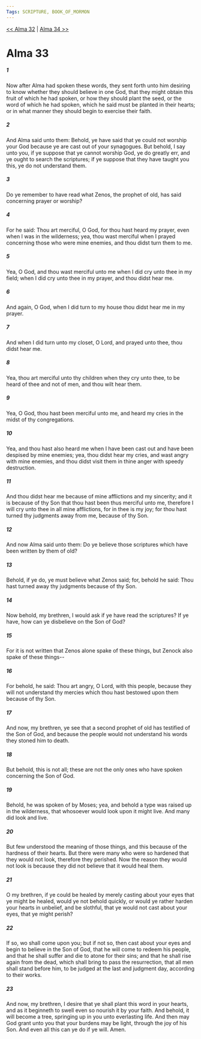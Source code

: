 ```yaml
---
Tags: SCRIPTURE, BOOK_OF_MORMON
---
```


[<< Alma 32](BOOK_OF_MORMON/09_Alma/Alma_32.md) | [Alma 34 >>](BOOK_OF_MORMON/09_Alma/Alma_34.md)

# Alma 33

##### 1
 Now after Alma had spoken these words, they sent forth unto him desiring to know whether they should believe in one God, that they might obtain this fruit of which he had spoken, or how they should plant the seed, or the word of which he had spoken, which he said must be planted in their hearts; or in what manner they should begin to exercise their faith.
##### 2
 And Alma said unto them: Behold, ye have said that ye could not worship your God because ye are cast out of your synagogues. But behold, I say unto you, if ye suppose that ye cannot worship God, ye do greatly err, and ye ought to search the scriptures; if ye suppose that they have taught you this, ye do not understand them.
##### 3
 Do ye remember to have read what Zenos, the prophet of old, has said concerning prayer or worship?
##### 4
 For he said: Thou art merciful, O God, for thou hast heard my prayer, even when I was in the wilderness; yea, thou wast merciful when I prayed concerning those who were mine enemies, and thou didst turn them to me.
##### 5
 Yea, O God, and thou wast merciful unto me when I did cry unto thee in my field; when I did cry unto thee in my prayer, and thou didst hear me.
##### 6
 And again, O God, when I did turn to my house thou didst hear me in my prayer.
##### 7
 And when I did turn unto my closet, O Lord, and prayed unto thee, thou didst hear me.
##### 8
 Yea, thou art merciful unto thy children when they cry unto thee, to be heard of thee and not of men, and thou wilt hear them.
##### 9
 Yea, O God, thou hast been merciful unto me, and heard my cries in the midst of thy congregations.
##### 10
 Yea, and thou hast also heard me when I have been cast out and have been despised by mine enemies; yea, thou didst hear my cries, and wast angry with mine enemies, and thou didst visit them in thine anger with speedy destruction.
##### 11
 And thou didst hear me because of mine afflictions and my sincerity; and it is because of thy Son that thou hast been thus merciful unto me, therefore I will cry unto thee in all mine afflictions, for in thee is my joy; for thou hast turned thy judgments away from me, because of thy Son.
##### 12
 And now Alma said unto them: Do ye believe those scriptures which have been written by them of old?
##### 13
 Behold, if ye do, ye must believe what Zenos said; for, behold he said: Thou hast turned away thy judgments because of thy Son.
##### 14
 Now behold, my brethren, I would ask if ye have read the scriptures? If ye have, how can ye disbelieve on the Son of God?
##### 15
 For it is not written that Zenos alone spake of these things, but Zenock also spake of these things--
##### 16
 For behold, he said: Thou art angry, O Lord, with this people, because they will not understand thy mercies which thou hast bestowed upon them because of thy Son.
##### 17
 And now, my brethren, ye see that a second prophet of old has testified of the Son of God, and because the people would not understand his words they stoned him to death.
##### 18
 But behold, this is not all; these are not the only ones who have spoken concerning the Son of God.
##### 19
 Behold, he was spoken of by Moses; yea, and behold a type was raised up in the wilderness, that whosoever would look upon it might live. And many did look and live.
##### 20
 But few understood the meaning of those things, and this because of the hardness of their hearts. But there were many who were so hardened that they would not look, therefore they perished. Now the reason they would not look is because they did not believe that it would heal them.
##### 21
 O my brethren, if ye could be healed by merely casting about your eyes that ye might be healed, would ye not behold quickly, or would ye rather harden your hearts in unbelief, and be slothful, that ye would not cast about your eyes, that ye might perish?
##### 22
 If so, wo shall come upon you; but if not so, then cast about your eyes and begin to believe in the Son of God, that he will come to redeem his people, and that he shall suffer and die to atone for their sins; and that he shall rise again from the dead, which shall bring to pass the resurrection, that all men shall stand before him, to be judged at the last and judgment day, according to their works.
##### 23
 And now, my brethren, I desire that ye shall plant this word in your hearts, and as it beginneth to swell even so nourish it by your faith. And behold, it will become a tree, springing up in you unto everlasting life. And then may God grant unto you that your burdens may be light, through the joy of his Son. And even all this can ye do if ye will. Amen.
